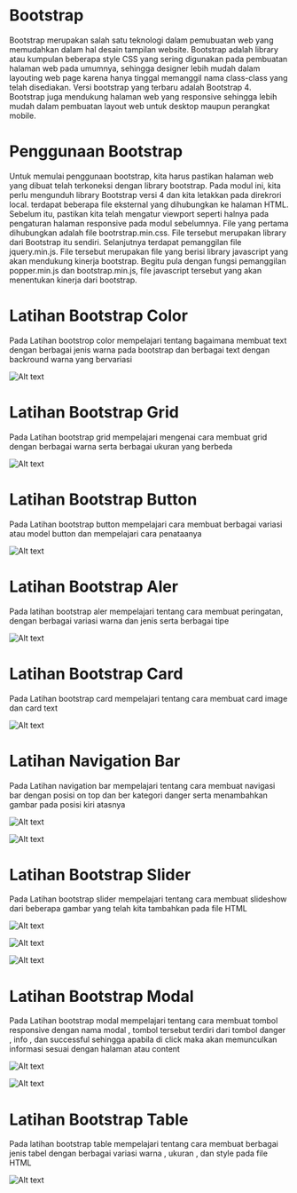 # Bootstrap
Bootstrap merupakan salah satu teknologi dalam pemubuatan web yang memudahkan dalam hal desain tampilan website. Bootstrap adalah library atau kumpulan beberapa style CSS yang sering digunakan pada pembuatan halaman web pada umumnya, sehingga designer lebih mudah dalam layouting web page karena hanya tinggal memanggil nama class-class yang telah disediakan. Versi bootstrap yang terbaru adalah Bootstrap 4. Bootstrap juga mendukung halaman web yang responsive sehingga lebih mudah dalam pembuatan layout web untuk desktop maupun perangkat mobile. 

# Penggunaan Bootstrap

Untuk memulai penggunaan bootstrap, kita harus pastikan halaman web yang dibuat telah terkoneksi dengan library bootstrap. Pada modul ini, kita perlu mengunduh library Bootstrap versi 4 dan kita letakkan pada direkrori local. terdapat beberapa file eksternal yang dihubungkan ke halaman HTML. Sebelum itu, pastikan kita telah mengatur viewport seperti halnya pada pengaturan halaman responsive pada modul sebelumnya. File yang pertama dihubungkan adalah file bootrstrap.min.css. File tersebut merupakan library dari Bootstrap itu sendiri. Selanjutnya terdapat pemanggilan file jquery.min.js. File tersebut merupakan file yang berisi library javascript yang akan mendukung kinerja bootstrap. Begitu pula dengan fungsi pemanggilan popper.min.js dan bootstrap.min.js, file javascript tersebut yang akan menentukan kinerja dari bootstrap. 

# Latihan Bootstrap Color 

Pada Latihan bootstrop color mempelajari tentang bagaimana membuat text dengan berbagai jenis warna pada bootstrap dan berbagai text dengan backround warna yang bervariasi

![Alt text](https://github.com/sofiaij/Bootstrap/blob/master/b1.PNG)

# Latihan Bootstrap Grid 

Pada Latihan bootstrap grid mempelajari mengenai cara membuat grid dengan berbagai warna serta berbagai ukuran yang berbeda

![Alt text](https://github.com/sofiaij/Bootstrap/blob/master/b2.PNG)

# Latihan Bootstrap Button

Pada Latihan bootstrap button mempelajari cara membuat berbagai variasi atau model button dan mempelajari cara penataanya 

![Alt text](https://github.com/sofiaij/Bootstrap/blob/master/b3.PNG)

# Latihan Bootstrap Aler

Pada latihan bootstrap aler mempelajari tentang cara membuat peringatan, dengan berbagai variasi warna dan jenis serta berbagai tipe

![Alt text](https://github.com/sofiaij/Bootstrap/blob/master/b4.PNG)

# Latihan Bootstrap Card 

Pada Latihan bootstrap card mempelajari tentang cara membuat card image dan card text 

![Alt text](https://github.com/sofiaij/Bootstrap/blob/master/b5.PNG)

# Latihan Navigation Bar 

Pada Latihan navigation bar mempelajari tentang cara membuat navigasi bar dengan posisi on top dan ber kategori danger serta menambahkan gambar pada posisi kiri atasnya

![Alt text](https://github.com/sofiaij/Bootstrap/blob/master/b6%201.PNG)

![Alt text](https://github.com/sofiaij/Bootstrap/blob/master/b6%202.PNG)

# Latihan Bootstrap Slider

Pada Latihan bootstrap slider mempelajari tentang cara membuat slideshow dari beberapa gambar yang telah kita tambahkan pada file HTML

![Alt text](https://github.com/sofiaij/Bootstrap/blob/master/b7%201.PNG)

![Alt text](https://github.com/sofiaij/Bootstrap/blob/master/b7%202.PNG)

![Alt text](https://github.com/sofiaij/Bootstrap/blob/master/b7%203.PNG)

# Latihan Bootstrap Modal

Pada Latihan bootstrap modal mempelajari tentang cara membuat tombol responsive dengan nama modal , tombol tersebut terdiri dari tombol danger , info , dan successful sehingga apabila di click maka akan memunculkan informasi sesuai dengan halaman atau content 

![Alt text](https://github.com/sofiaij/Bootstrap/blob/master/b8%201.PNG)

![Alt text](https://github.com/sofiaij/Bootstrap/blob/master/b8%202.PNG)

# Latihan Bootstrap Table 

Pada latihan bootstrap table mempelajari tentang cara membuat berbagai jenis tabel dengan berbagai variasi warna , ukuran , dan style pada file HTML

![Alt text](https://github.com/sofiaij/Bootstrap/blob/master/b9.PNG)
